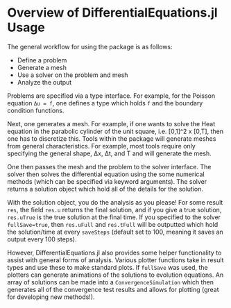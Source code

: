 # Overview of DifferentialEquations.jl Usage

The general workflow for using the package is as follows:

* Define a problem
* Generate a mesh
* Use a solver on the problem and mesh
* Analyze the output

Problems are specified via a type interface. For example, for the Poisson equation `Δu = f`, one defines a type which holds `f` and the boundary condition functions.

Next, one generates a mesh. For example, if one wants to solve the Heat equation in the parabolic cylinder of the unit square, i.e. [0,1]^2 x [0,T], then one has to discretize this. Tools within the package will generate meshes from general characteristics. For example, most tools require only specifying the general shape, Δx, Δt, and T and will generate the mesh.

One then passes the mesh and the problem to the solver interface. The solver then solves the differential equation using the some numerical methods (which can be specified via keyword arguments). The solver returns a solution object which hold all of the details for the solution.

With the solution object, you do the analysis as you please! For some result `res`, the field `res.u` returns the final solution, and if you give a true solution, `res.uTrue` is the true solution at the final time. If you specified to the solver `fullSave=true`, then `res.uFull` and `res.tFull` will be outputted which hold the solution/time at every `saveSteps` (default set to 100, meaning it saves an output every 100 steps).

However, DifferentialEquations.jl also provides some helper functionality to assist with general forms of analysis. Various plotter functions take in result types and use these to make standard plots. If `fullSave` was used, the plotters can generate animations of the solutions to evolution equations. An array of solutions can be made into a `ConvergenceSimulation` which then generates all of the convergence test results and allows for plotting (great for developing new methods!).